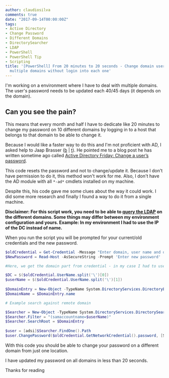 ```yaml
---
author: claudiosilva
comments: true
date: "2017-09-14T00:00:00Z"
tags:
- Active Directory
- Change Password
- Different Domains
- DirectorySearcher
- LDAP
- PowerShell
- PowerShell Tip
- Scripting
title: '[PowerShell] From 20 minutes to 20 seconds - Change domain user password on
  multiple domains without login into each one'
---
```

I'm working on a environment where I have to deal with multiple domains.
The user's password needs to be updated each 40/45 days (it depends on the domain).

## Can you see the pain?

This means that every month and half I have to dedicate like 20 minutes to change my password on 10 different domains by logging in to a host that belongs to that domain to be able to change it.

Because I would like a faster way to do this and I'm not proficient with AD, I asked help to Jaap Brasser ([b](http://www.jaapbrasser.com) \| [t](http://@Jaap_Brasser)). He pointed me to a blog post he has written sometime ago called [Active Directory Friday: Change a user’s password](http://www.jaapbrasser.com/active-directory-friday-change-user-password/).

This code resets the password and not to change/update it. Because I don't have permission to do it, this method won't work for me. Also, I don't have the AD module with all `*-ad*` cmdlets installed on my machine.

Despite this, his code gave me some clues about the way it could work. I did some more research and finally I found a way to do it from a single machine.

**Disclaimer: For this script work, you need to be able to <a href="https://technet.microsoft.com/en-us/library/aa996205%28v=exchg.65%29.aspx?f=255&amp;MSPPError=-2147217396" target="_blank">query the LDAP</a> on the different domains. Some things may differ between my environment configuration and yours. Example: In my environment I had to use the IP of the DC instead of name.**

When you run the script you will be prompted for your current/old credentials and the new password.

``` powershell
$oldCredential = Get-Credential -Message "Enter domain, user name and old password"
$NewPassword = Read-Host -AsSecureString -Prompt 'Enter new password'

#Here, we get the domain part from credential - in my case I had to use the IP

$DC = $($oldCredential.UserName.split('\')[0])
$userName = $($oldCredential.UserName.split('\')[1])
 
$DomainEntry = New-Object -TypeName System.DirectoryServices.DirectoryEntry "LDAP://$DC" ,$oldCredential.UserName,$($oldCredential.GetNetworkCredential().password)
$DomainName = $DomainEntry.name

# Example search against remote domain

$Searcher = New-Object -TypeName System.DirectoryServices.DirectorySearcher
$Searcher.Filter = "(samaccountname=$userName)"
$Searcher.SearchRoot = $DomainEntry
 
$user = [adsi]$Searcher.FindOne().Path
$user.ChangePassword($oldCredential.GetNetworkCredential().password, [System.Runtime.InteropServices.Marshal]::PtrToStringAuto([System.Runtime.InteropServices.Marshal]::SecureStringToBSTR($NewPassword)))
```

With this code you should be able to change your password on a different domain from just one location.

I have updated my password on all domains in less than 20 seconds.

Thanks for reading
